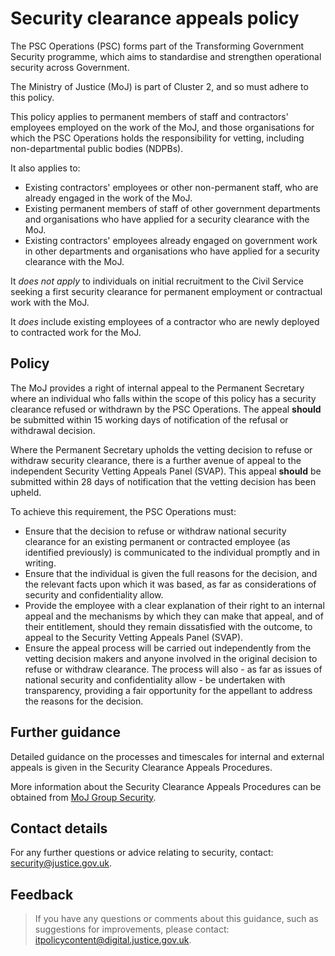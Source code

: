 # Security clearance appeals policy

The PSC Operations \(PSC\) forms part of the Transforming Government Security programme, which aims to standardise and strengthen operational security across Government.

The Ministry of Justice \(MoJ\) is part of Cluster 2, and so must adhere to this policy.

This policy applies to permanent members of staff and contractors' employees employed on the work of the MoJ, and those organisations for which the PSC Operations holds the responsibility for vetting, including non-departmental public bodies \(NDPBs\).

It also applies to:

-   Existing contractors' employees or other non-permanent staff, who are already engaged in the work of the MoJ.
-   Existing permanent members of staff of other government departments and organisations who have applied for a security clearance with the MoJ.
-   Existing contractors' employees already engaged on government work in other departments and organisations who have applied for a security clearance with the MoJ.

It *does not apply* to individuals on initial recruitment to the Civil Service seeking a first security clearance for permanent employment or contractual work with the MoJ.

It *does* include existing employees of a contractor who are newly deployed to contracted work for the MoJ.

## Policy

The MoJ provides a right of internal appeal to the Permanent Secretary where an individual who falls within the scope of this policy has a security clearance refused or withdrawn by the PSC Operations. The appeal **should** be submitted within 15 working days of notification of the refusal or withdrawal decision.

Where the Permanent Secretary upholds the vetting decision to refuse or withdraw security clearance, there is a further avenue of appeal to the independent Security Vetting Appeals Panel \(SVAP\). This appeal **should** be submitted within 28 days of notification that the vetting decision has been upheld.

To achieve this requirement, the PSC Operations must:

-   Ensure that the decision to refuse or withdraw national security clearance for an existing permanent or contracted employee \(as identified previously\) is communicated to the individual promptly and in writing.
-   Ensure that the individual is given the full reasons for the decision, and the relevant facts upon which it was based, as far as considerations of security and confidentiality allow.
-   Provide the employee with a clear explanation of their right to an internal appeal and the mechanisms by which they can make that appeal, and of their entitlement, should they remain dissatisfied with the outcome, to appeal to the Security Vetting Appeals Panel \(SVAP\).
-   Ensure the appeal process will be carried out independently from the vetting decision makers and anyone involved in the original decision to refuse or withdraw clearance. The process will also - as far as issues of national security and confidentiality allow - be undertaken with transparency, providing a fair opportunity for the appellant to address the reasons for the decision.

## Further guidance

Detailed guidance on the processes and timescales for internal and external appeals is given in the Security Clearance Appeals Procedures.

More information about the Security Clearance Appeals Procedures can be obtained from [MoJ Group Security](mailto:mojgroupsecurity@justice.gov.uk).

## Contact details

For any further questions or advice relating to security, contact: [security@justice.gov.uk](mailto:security@justice.gov.uk).

## Feedback

> If you have any questions or comments about this guidance, such as suggestions for improvements, please contact: [itpolicycontent@digital.justice.gov.uk](mailto:itpolicycontent@digital.justice.gov.uk).

